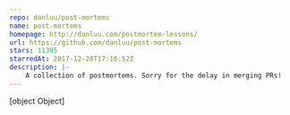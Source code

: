 ```yaml
---
repo: danluu/post-mortems
name: post-mortems
homepage: http://danluu.com/postmortem-lessons/
url: https://github.com/danluu/post-mortems
stars: 11395
starredAt: 2017-12-28T17:16:52Z
description: |-
    A collection of postmortems. Sorry for the delay in merging PRs!
---
```


[object Object]
